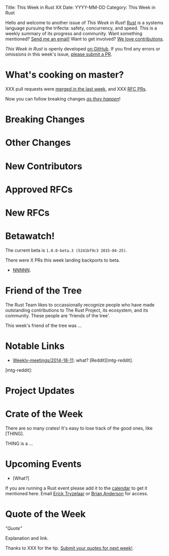 Title: This Week in Rust XX
Date: YYYY-MM-DD
Category: This Week in Rust

Hello and welcome to another issue of *This Week in Rust*!
[Rust](http://rust-lang.org) is a systems language pursuing the trifecta:
safety, concurrency, and speed. This is a weekly summary of its progress and
community. Want something mentioned? [Send me an
email!](mailto:corey@octayn.net?subject=This%20Week%20in%20Rust%20Suggestion)
Want to get involved? [We love
contributions](https://github.com/rust-lang/rust/wiki/Note-guide-for-new-contributors).

*This Week in Rust* is openly developed [on GitHub](https://github.com/cmr/this-week-in-rust).
If you find any errors or omissions in this week's issue, [please submit a PR](https://github.com/cmr/this-week-in-rust/pulls).

# What's cooking on master?

XXX pull requests were [merged in the last week][merged], and XXX [RFC PRs][rfcs].

[merged]: https://github.com/rust-lang/rust/pulls?q=is%3Apr+is%3Amerged+merged%3A2015-01-12..2015-01-18
[rfcs]: https://github.com/rust-lang/rfcs/pulls?q=is%3Apr+is%3Amerged+merged%3A2015-01-12..2015-01-18

Now you can follow breaking changes *[as they happen][BitRust2]*!

[BitRust2]: http://killercup.github.io/bitrust/

# Breaking Changes



# Other Changes



# New Contributors



# Approved RFCs



# New RFCs


# Betawatch!

The current beta is `1.0.0-beta.3 (5241bf9c3 2015-04-25)`.

There were X PRs this week landing backports to beta.

* [NNNNN](link).

# Friend of the Tree

The Rust Team likes to occassionally recognize people who have made
outstanding contributions to The Rust Project, its ecosystem, and its
community. These people are 'friends of the tree'.

This week's friend of the tree was ...

# Notable Links

* [Weekly-meetings/2014-18-11][mtg]: what? [Reddit][mtg-reddit].

[mtg]: https://github.com/rust-lang/meeting-minutes/blob/master/weekly-meetings/2014-18-11.md
[mtg-reddit]:


# Project Updates


# Crate of the Week

There are so many crates! It's easy to lose track of the good ones,
like [THING].

THING is a ...


# Upcoming Events

* [What?]

If you are running a Rust event please add it to the [calendar] to get
it mentioned here. Email [Erick Tryzelaar][erickt] or [Brian
Anderson][brson] for access.

[calendar]: https://www.google.com/calendar/embed?src=apd9vmbc22egenmtu5l6c5jbfc%40group.calendar.google.com
[erickt]: mailto:erick.tryzelaar@gmail.com
[brson]: mailto:banderson@mozilla.com

# Quote of the Week

*"Quote"*

Explanation and link.

Thanks to XXX for the tip. [Submit your quotes for next week!][submit].

[submit]: http://users.rust-lang.org/t/twir-quote-of-the-week/328
